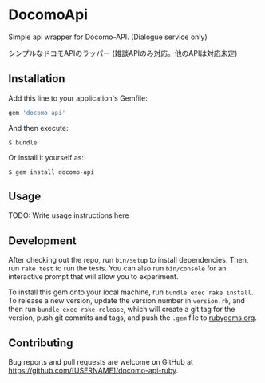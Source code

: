 # DocomoApi

Simple api wrapper for Docomo-API.
(Dialogue service only)

シンプルなドコモAPIのラッパー
(雑談APIのみ対応。他のAPIは対応未定)

## Installation

Add this line to your application's Gemfile:

```ruby
gem 'docomo-api'
```

And then execute:

    $ bundle

Or install it yourself as:

    $ gem install docomo-api

## Usage

TODO: Write usage instructions here

## Development

After checking out the repo, run `bin/setup` to install dependencies. Then, run `rake test` to run the tests. You can also run `bin/console` for an interactive prompt that will allow you to experiment.

To install this gem onto your local machine, run `bundle exec rake install`. To release a new version, update the version number in `version.rb`, and then run `bundle exec rake release`, which will create a git tag for the version, push git commits and tags, and push the `.gem` file to [rubygems.org](https://rubygems.org).

## Contributing

Bug reports and pull requests are welcome on GitHub at https://github.com/[USERNAME]/docomo-api-ruby.


